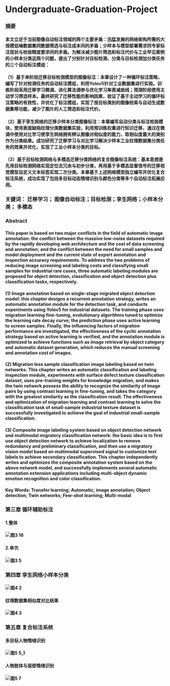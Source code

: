 # Undergraduate-Graduation-Project
### 摘要
#### 本文立足于当前图像自动标注领域的两个主要矛盾：迅猛发展的网络架构所需的大规模低噪数据集同数据筛选与标注成本间的矛盾；少样本与模型部署需求同专家标注现状与检验精度要求间的矛盾。为解决减少图片筛选和标注代价与工业罕见案例的小样本分类这两个问题，提出了分别针对目标检测、分类与目标检测加分类任务的三个自动标注模组：
#### （1）基于单阶段迁移目标检测模型的图像标注：本章设计了一种循环标注策略，编写了针对检测任务的自动标注模组，利用Yolov5针对工业数据集进行实验。训练阶段采用迁移学习微调、进化算法调参与优化学习率衰减曲线；预测阶段使用主动学习筛选样本。最终研究了迁移性能的影响因素，验证了基于主动学习的循环标注策略的有效性，并优化了标注模组，实现了按目标类别的图像检索与自动生成数据集等功能，减少了图片的人工筛选和标注代价。
#### （2）基于孪生网络的迁移少样本分类图像标注：本章编写自动分类与标注检验模块，使用表面缺陷纹理分类数据集实验，利用预训练权重进行知识迁移，通过在微调中使用对比学习使孪生网络拥有辨认图像对相似度的能力，取相似度最大的类别作为分类结果。成功研究了迁移学习与对比学习解决少样本工业纹理数据集分类任务的效果并优化，实现了工业小样本分类的目标。 
#### （3）基于目标检测网络与多模态迁移分类网络的复合图像标注系统：基本思想是先用目标检测网络实现定位去冗余与初步分类，再用基于多模态监督信号的迁移视觉模型自定义文本标签实现二次分类。本章基于上述网络模型独立编写并优化复合标注系统，成功实现了包括多目标动态情绪识别与颜色分类等多个自动标注拓展应用。

### 关键词：  迁移学习； 图像自动标注；目标检测；孪生网络；小样本分类； 多模态

### Abstract
#### This paper is based on two major conflicts in the field of automatic image annotation: the conflict between the massive low-noise datasets required by the rapidly developing web architecture and the cost of data screening and annotation; and the conflict between the need for small samples and model deployment and the current state of expert annotation and inspection accuracy requirements. To address the two problems of reducing image screening and labeling costs and classifying small samples for industrial rare cases, three automatic labeling modules are proposed for object detection, classification and object detection plus classification tasks, respectively.
#### (1) Image annotation based on single-stage migrated object detection model: this chapter designs a recurrent annotation strategy, writes an automatic annotation module for the detection task, and conducts experiments using Yolov5 for industrial datasets. The training phase uses migration learning fine-tuning, evolutionary algorithms tuned to optimize the learning rate decay curve; the prediction phase uses active learning to screen samples. Finally, the influencing factors of migration performance are investigated, the effectiveness of the cyclic annotation strategy based on active learning is verified, and the annotation module is optimized to achieve functions such as image retrieval by object category and automatic dataset generation, which reduces the manual screening and annotation cost of images.
#### (2) Migration less sample classification image labeling based on twin networks: This chapter writes an automatic classification and labeling inspection module, experiments with surface defect texture classification dataset, uses pre-training weights for knowledge migration, and makes the twin network possess the ability to recognize the similarity of image pairs by using contrast learning in fine-tuning, and takes the category with the greatest similarity as the classification result. The effectiveness and optimization of migration learning and contrast learning to solve the classification task of small-sample industrial texture dataset is successfully investigated to achieve the goal of industrial small-sample classification. 
#### (3) Composite image labeling system based on object detection network and multimodal migratory classification network: the basic idea is to first use object detection network to achieve localization to remove redundancy and preliminary classification, and then use a migratory vision model based on multimodal supervised signal to customize text labels to achieve secondary classification. This chapter independently writes and optimizes the composite annotation system based on the above network model, and successfully implements several automatic annotation extension applications including multi-object dynamic emotion recognition and color classification.

#### Key Words:  Transfer learning; Automatic; image annotation; Object detection; Twin networks; Few-shot learning; Multi-modal   

### 第三章 循环辅助标注
#### 1.整体
#### ![图3 16](https://user-images.githubusercontent.com/45304468/172265876-b74742c2-1e2b-4553-bfda-896540355213.jpg)
#### 2.单次
#### ![图3 5](https://user-images.githubusercontent.com/45304468/172266019-5fe33848-21ef-46d9-8726-4da12df4ff7e.jpg)


### 第四章 孪生网络小样本分类
#### ![图4 2](https://user-images.githubusercontent.com/45304468/172266232-2861070b-c69c-4f99-96fc-4e152ec7355e.jpg)

#### 纹理数据集相似度对比结果
#### ![图4 3](https://user-images.githubusercontent.com/45304468/172265956-03df071d-5e56-4bc7-83b7-655fde711ad8.jpg)

### 第五章 复合标注系统
#### 多目标人物情绪识别
#### ![图5 5_1](https://user-images.githubusercontent.com/45304468/172266117-a86d2ea1-e1b5-4de0-9cde-afe59da62de2.jpg)

#### 人物肢体与面部情绪识别
#### ![图5 7](https://user-images.githubusercontent.com/45304468/172266192-f0c8d6d4-0c49-4047-b79e-9c684c766ad4.png)




